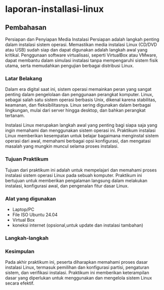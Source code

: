# laporan-installasi-linux
## Pembahasan
Persiapan dan Penyiapan Media Instalasi Persiapan adalah langkah penting dalam instalasi sistem operasi. Memastikan media instalasi Linux (CD/DVD atau USB) sudah siap dan dapat digunakan adalah langkah awal yang kritikal. Penggunaan software virtualisasi, seperti VirtualBox atau VMware, dapat membantu dalam simulasi instalasi tanpa mempengaruhi sistem fisik utama, serta memudahkan pengujian berbagai distribusi Linux.
### Latar Belakang
Dalam era digital saat ini, sistem operasi memainkan peran yang sangat penting dalam pengelolaan dan penggunaan perangkat komputer. Linux, sebagai salah satu sistem operasi berbasis Unix, dikenal karena stabilitas, keamanan, dan fleksibilitasnya. Linux sering digunakan dalam berbagai lingkungan, mulai dari server hingga desktop, dan bahkan perangkat tertanam.

Instalasi Linux merupakan langkah awal yang penting bagi siapa saja yang ingin memahami dan menggunakan sistem operasi ini. Praktikum instalasi Linux memberikan kesempatan untuk belajar bagaimana menginstal sistem operasi dari awal, memahami berbagai opsi konfigurasi, dan mengatasi masalah yang mungkin muncul selama proses instalasi.
### Tujuan Praktikum
Tujuan dari praktikum ini adalah untuk mempelajari dan memahami proses instalasi sistem operasi Linux pada sebuah komputer. Praktikum ini bertujuan untuk memberikan pengalaman langsung dalam melakukan instalasi, konfigurasi awal, dan pengenalan fitur dasar Linux.
### Alat yang digunakan
- Laptop/PC
- File ISO Ubuntu 24.04
- Virtual Box
- koneksi internet (opsional,untuk update dan instalasi tambahan)
### Langkah-langkah


### Kesimpulan
 Pada akhir praktikum ini, peserta diharapkan memahami proses dasar instalasi Linux, termasuk pemilihan dan konfigurasi partisi, pengaturan sistem, dan verifikasi instalasi. Praktikum ini memberikan keterampilan dasar yang diperlukan untuk menggunakan dan mengelola sistem Linux secara efektif.
